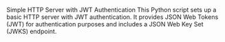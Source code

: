 Simple HTTP Server with JWT Authentication
This Python script sets up a basic HTTP server with JWT authentication. It provides JSON Web Tokens (JWT) for authentication purposes and includes a JSON Web Key Set (JWKS) endpoint.
